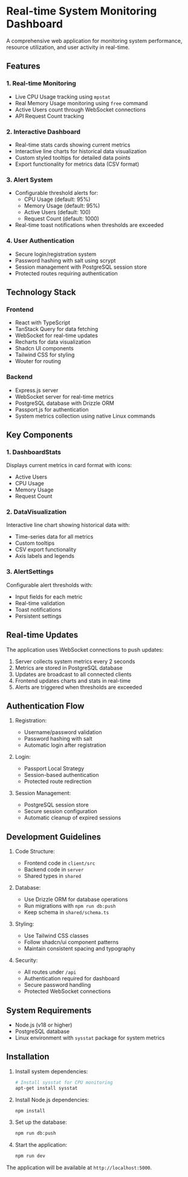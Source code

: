 # Real-time System Monitoring Dashboard

A comprehensive web application for monitoring system performance, resource utilization, and user activity in real-time.

## Features

### 1. Real-time Monitoring
- Live CPU Usage tracking using `mpstat`
- Real Memory Usage monitoring using `free` command
- Active Users count through WebSocket connections
- API Request Count tracking

### 2. Interactive Dashboard
- Real-time stats cards showing current metrics
- Interactive line charts for historical data visualization
- Custom styled tooltips for detailed data points
- Export functionality for metrics data (CSV format)

### 3. Alert System
- Configurable threshold alerts for:
  - CPU Usage (default: 95%)
  - Memory Usage (default: 95%)
  - Active Users (default: 100)
  - Request Count (default: 1000)
- Real-time toast notifications when thresholds are exceeded

### 4. User Authentication
- Secure login/registration system
- Password hashing with salt using scrypt
- Session management with PostgreSQL session store
- Protected routes requiring authentication

## Technology Stack

### Frontend
- React with TypeScript
- TanStack Query for data fetching
- WebSocket for real-time updates
- Recharts for data visualization
- Shadcn UI components
- Tailwind CSS for styling
- Wouter for routing

### Backend
- Express.js server
- WebSocket server for real-time metrics
- PostgreSQL database with Drizzle ORM
- Passport.js for authentication
- System metrics collection using native Linux commands

## Key Components

### 1. DashboardStats
Displays current metrics in card format with icons:
- Active Users
- CPU Usage
- Memory Usage
- Request Count

### 2. DataVisualization
Interactive line chart showing historical data with:
- Time-series data for all metrics
- Custom tooltips
- CSV export functionality
- Axis labels and legends

### 3. AlertSettings
Configurable alert thresholds with:
- Input fields for each metric
- Real-time validation
- Toast notifications
- Persistent settings

## Real-time Updates

The application uses WebSocket connections to push updates:
1. Server collects system metrics every 2 seconds
2. Metrics are stored in PostgreSQL database
3. Updates are broadcast to all connected clients
4. Frontend updates charts and stats in real-time
5. Alerts are triggered when thresholds are exceeded

## Authentication Flow

1. Registration:
   - Username/password validation
   - Password hashing with salt
   - Automatic login after registration

2. Login:
   - Passport Local Strategy
   - Session-based authentication
   - Protected route redirection

3. Session Management:
   - PostgreSQL session store
   - Secure session configuration
   - Automatic cleanup of expired sessions

## Development Guidelines

1. Code Structure:
   - Frontend code in `client/src`
   - Backend code in `server`
   - Shared types in `shared`

2. Database:
   - Use Drizzle ORM for database operations
   - Run migrations with `npm run db:push`
   - Keep schema in `shared/schema.ts`

3. Styling:
   - Use Tailwind CSS classes
   - Follow shadcn/ui component patterns
   - Maintain consistent spacing and typography

4. Security:
   - All routes under `/api`
   - Authentication required for dashboard
   - Secure password handling
   - Protected WebSocket connections

## System Requirements

- Node.js (v18 or higher)
- PostgreSQL database
- Linux environment with `sysstat` package for system metrics


## Installation

1. Install system dependencies:
   ```bash
   # Install sysstat for CPU monitoring
   apt-get install sysstat
   ```

2. Install Node.js dependencies:
   ```bash
   npm install
   ```

3. Set up the database:
   ```bash
   npm run db:push
   ```

4. Start the application:
   ```bash
   npm run dev
   ```

The application will be available at `http://localhost:5000`.
